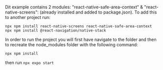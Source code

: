 Dit example contains 2 modules: "react-native-safe-area-context" & "react-native-screens": (already installed and added to package.json). To add this to another project run:
```
npx npm install react-native-screens react-native-safe-area-context
npx npm install @react-navigation/native-stack
```



In order to run the project you will first have navigate to the folder and then to recreate the node_modules folder with the following command:

```
npx npm install
```
then run ```npx expo start```
